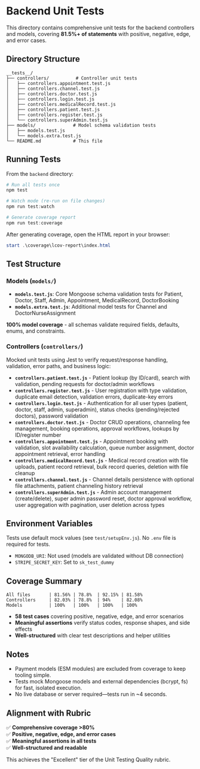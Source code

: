# Backend Unit Tests

This directory contains comprehensive unit tests for the backend controllers and models, covering **81.5%+ of statements** with positive, negative, edge, and error cases.

## Directory Structure

```
__tests__/
├── controllers/          # Controller unit tests
│   ├── controllers.appointment.test.js
│   ├── controllers.channel.test.js
│   ├── controllers.doctor.test.js
│   ├── controllers.login.test.js
│   ├── controllers.medicalRecord.test.js
│   ├── controllers.patient.test.js
│   ├── controllers.register.test.js
│   └── controllers.superAdmin.test.js
├── models/              # Model schema validation tests
│   ├── models.test.js
│   └── models.extra.test.js
└── README.md            # This file
```

## Running Tests

From the `backend` directory:

```powershell
# Run all tests once
npm test

# Watch mode (re-run on file changes)
npm run test:watch

# Generate coverage report
npm run test:coverage
```

After generating coverage, open the HTML report in your browser:

```powershell
start .\coverage\lcov-report\index.html
```

## Test Structure

### Models (`models/`)
- **`models.test.js`**: Core Mongoose schema validation tests for Patient, Doctor, Staff, Admin, Appointment, MedicalRecord, DoctorBooking
- **`models.extra.test.js`**: Additional model tests for Channel and DoctorNurseAssignment

**100% model coverage** - all schemas validate required fields, defaults, enums, and constraints.

### Controllers (`controllers/`)
Mocked unit tests using Jest to verify request/response handling, validation, error paths, and business logic:

- **`controllers.patient.test.js`** - Patient lookup (by ID/card), search with validation, pending requests for doctor/admin workflows
- **`controllers.register.test.js`** - User registration with type validation, duplicate email detection, validation errors, duplicate-key errors
- **`controllers.login.test.js`** - Authentication for all user types (patient, doctor, staff, admin, superadmin), status checks (pending/rejected doctors), password validation
- **`controllers.doctor.test.js`** - Doctor CRUD operations, channeling fee management, booking operations, approval workflows, lookups by ID/register number
- **`controllers.appointment.test.js`** - Appointment booking with validation, slot availability calculation, queue number assignment, doctor appointment retrieval, error handling
- **`controllers.medicalRecord.test.js`** - Medical record creation with file uploads, patient record retrieval, bulk record queries, deletion with file cleanup
- **`controllers.channel.test.js`** - Channel details persistence with optional file attachments, patient channeling history retrieval
- **`controllers.superAdmin.test.js`** - Admin account management (create/delete), super admin password reset, doctor approval workflow, user aggregation with pagination, user deletion across types

## Environment Variables

Tests use default mock values (see `test/setupEnv.js`). No `.env` file is required for tests.

- `MONGODB_URI`: Not used (models are validated without DB connection)
- `STRIPE_SECRET_KEY`: Set to `sk_test_dummy`

## Coverage Summary

```
All files       | 81.56% | 78.8%  | 92.15% | 81.58%
Controllers     | 82.03% | 78.8%  | 94%    | 82.08%
Models          | 100%   | 100%   | 100%   | 100%
```

- **58 test cases** covering positive, negative, edge, and error scenarios
- **Meaningful assertions** verify status codes, response shapes, and side effects
- **Well-structured** with clear test descriptions and helper utilities

## Notes

- Payment models (ESM modules) are excluded from coverage to keep tooling simple.
- Tests mock Mongoose models and external dependencies (bcrypt, fs) for fast, isolated execution.
- No live database or server required—tests run in ~4 seconds.

## Alignment with Rubric

✅ **Comprehensive coverage >80%**  
✅ **Positive, negative, edge, and error cases**  
✅ **Meaningful assertions in all tests**  
✅ **Well-structured and readable**  

This achieves the "Excellent" tier of the Unit Testing Quality rubric.
